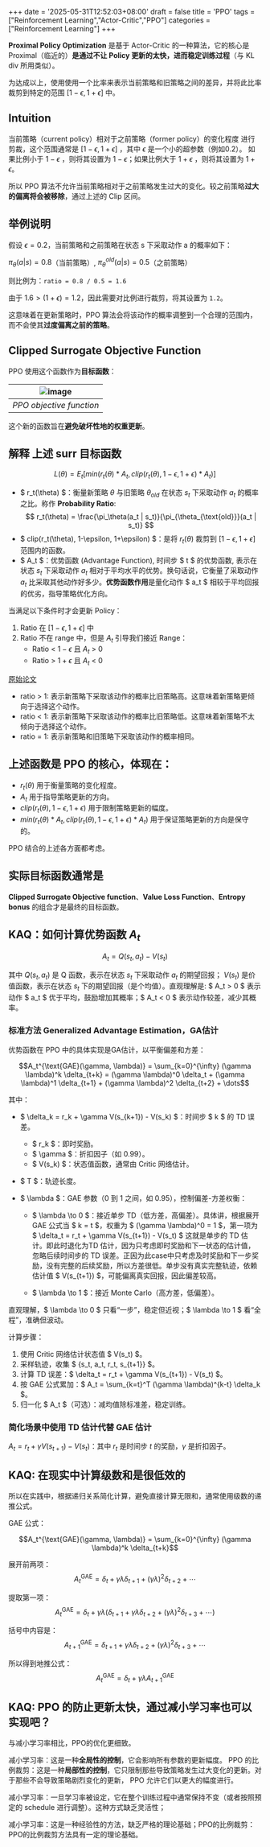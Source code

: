 +++
date = '2025-05-31T12:52:03+08:00'
draft = false
title = 'PPO'
tags = ["Reinforcement Learning","Actor-Critic","PPO"]
categories = ["Reinforcement Learning"]
+++

**Proximal Policy Optimization** 是基于 Actor-Critic 的一种算法，它的核心是Proximal（临近的）**是通过不让 Policy 更新的太快，进而稳定训练过程**（与 KL div 所用类似）。

为达成以上，使用使用一个比率来表示当前策略和旧策略之间的差异，并将此比率裁剪到特定的范围 $[1-\epsilon, 1+\epsilon]$ 中。


## Intuition 

当前策略（current policy）相对于之前策略（former policy）的变化程度 进行剪裁，这个范围通常是 $[1-\epsilon, 1+\epsilon]$ ，其中 $\epsilon$ 是一个小的超参数（例如0.2）。 如果比例小于 $1 - \epsilon$ ，则将其设置为 $1 - \epsilon$；如果比例大于 $1 + \epsilon$ ，则将其设置为 $1 + \epsilon$。

所以 PPO 算法不允许当前策略相对于之前策略发生过大的变化。较之前策略**过大的偏离将会被移除**，通过上述的 Clip 区间。


## 举例说明

假设 $\epsilon = 0.2$，当前策略和之前策略在状态 s 下采取动作 a 的概率如下：

$π_θ(a|s) = 0.8$（当前策略）, $π_θ^{old}(a|s) = 0.5$（之前策略）

则比例为：`ratio = 0.8 / 0.5 = 1.6`

由于 $1.6 > (1 + \epsilon) = 1.2$，因此需要对比例进行裁剪，将其设置为 `1.2`。

这意味着在更新策略时，PPO 算法会将该动作的概率调整到一个合理的范围内，而不会使其**过度偏离之前的策略**。


## Clipped Surrogate Objective Function

PPO 使用这个函数作为**目标函数**：

|![image](../../pics/ppo-surrogate.png) |
|:----------------------:|
| *PPO objective function* |


这个新的函数旨在**避免破坏性地的权重更新**。


## 解释 上述 surr 目标函数

$$ L(\theta) = {E_t} [ min( r_t(\theta) * A_t,  clip(r_t(\theta), 1-\epsilon, 1+\epsilon) * A_t ) ] $$

- $ r_t(\theta) $：衡量新策略 $\theta$ 与旧策略 $\theta_{old}$ 在状态 $s_t$ 下采取动作 $a_t$ 的概率之比。称作 **Probability Ratio**: $$ r_t(\theta) = \frac{\pi_\theta(a_t | s_t)}{\pi_{\theta_{\text{old}}}(a_t | s_t)} $$ 
- $ clip(r_t(\theta), 1-\epsilon, 1+\epsilon) $：是将 $r_t(\theta)$ 裁剪到 $[1-\epsilon, 1+\epsilon]$ 范围内的函数。
- $ A_t $：优势函数 (Advantage Function), 时间步 $ t $ 的优势函数, 表示在状态 $s_t$ 下采取动作 $a_t$ 相对于平均水平的优势。换句话说，它衡量了采取动作 $a_t$ 比采取其他动作好多少。**优势函数作用**是量化动作 $ a_t $ 相较于平均回报的优劣，指导策略优化方向。


当满足以下条件时才会更新 Policy：
1. Ratio 在 $[1−\epsilon,1+\epsilon]$ 中
2. Ratio 不在 range 中，但是 $A_t$ 引导我们接近 Range：
    - Ratio < $1-\epsilon$ 且 $A_t$ > 0
    - Ratio > $1+\epsilon$ 且 $A_t$ < 0

[原始论文](https://fse.studenttheses.ub.rug.nl/25709/1/mAI_2021_BickD.pdf)

- ratio > 1: 表示新策略下采取该动作的概率比旧策略高。这意味着新策略更倾向于选择这个动作。
- ratio < 1: 表示新策略下采取该动作的概率比旧策略低。这意味着新策略不太倾向于选择这个动作。
- ratio = 1: 表示新策略和旧策略下采取该动作的概率相同。

## 上述函数是 PPO 的核心，体现在：

- $r_t(\theta)$ 用于衡量策略的变化程度。
- $A_t$ 用于指导策略更新的方向。
- $clip(r_t(\theta), 1-\epsilon, 1+\epsilon)$ 用于限制策略更新的幅度。
- $min( r_t(\theta) * A_t, clip(r_t(\theta), 1-\epsilon, 1+\epsilon) * A_t )$ 用于保证策略更新的方向是保守的。

PPO 结合的上述各方面都考虑。


## 实际目标函数通常是

**Clipped Surrogate Objective function**、**Value Loss Function**、**Entropy bonus** 的组合才是最终的目标函数。


## KAQ：如何计算优势函数 $A_t$

$$ A_t = Q(s_t, a_t) - V(s_t) $$

其中 $Q(s_t, a_t)$ 是 Q 函数，表示在状态 $s_t$ 下采取动作 $a_t$ 的期望回报； $V(s_t)$ 是价值函数，表示在状态 $s_t$ 下的期望回报（是个均值）。直观理解是: $ A_t > 0 $ 表示动作 $ a_t $ 优于平均，鼓励增加其概率；$ A_t < 0 $ 表示动作较差，减少其概率。

### 标准方法 Generalized Advantage Estimation，GA估计

优势函数在 PPO 中的具体实现是GA估计，以平衡偏差和方差：

$$A_t^{\text{GAE}(\gamma, \lambda)} = \sum_{k=0}^{\infty} (\gamma \lambda)^k \delta_{t+k} = (\gamma \lambda)^0 \delta_t + (\gamma \lambda)^1 \delta_{t+1} + (\gamma \lambda)^2 \delta_{t+2} + \dots$$

其中：

- $ \delta_k = r_k + \gamma V(s_{k+1}) - V(s_k) $：时间步 $ k $ 的 TD 误差。

    - $ r_k $：即时奖励。
    - $ \gamma $：折扣因子（如 0.99）。
    - $ V(s_k) $：状态值函数，通常由 Critic 网络估计。
- $   T   $：轨迹长度。
- $ \lambda $：GAE 参数（0 到 1 之间，如 0.95），控制偏差-方差权衡：

    - $ \lambda \to 0 $：接近单步 TD（低方差，高偏差）。具体讲，根据展开 GAE 公式当 $ k = t $，权重为 $ (\gamma \lambda)^0 = 1 $，第一项为 $ \delta_t = r_t + \gamma V(s_{t+1}) - V(s_t) $ 这就是单步的 TD 估计。即此时退化为TD 估计，因为只考虑即时奖励和下一状态的估计值，忽略后续时间步的 TD 误差。正因为此case中只考虑及时奖励和下一步奖励，没有完整的后续奖励，所以方差很低。单步没有真实完整轨迹，依赖估计值 $ V(s_{t+1}) $，可能偏离真实回报，因此偏差较高。

    - $ \lambda \to 1 $：接近 Monte Carlo（高方差，低偏差）。

直观理解，$ \lambda \to 0 $ 只看“一步”，稳定但近视；$ \lambda \to 1 $ 看“全程”，准确但波动。

计算步骤：

1. 使用 Critic 网络估计状态值 $ V(s_t) $。
2. 采样轨迹，收集 $ \{s_t, a_t, r_t, s_{t+1}\} $。
3. 计算 TD 误差：$ \delta_t = r_t + \gamma V(s_{t+1}) - V(s_t) $。
4. 按 GAE 公式累加：$ A_t = \sum_{k=t}^T (\gamma \lambda)^{k-t} \delta_k $。
5. 归一化 $ A_t $（可选）：减均值除标准差，稳定训练。



### 简化场景中使用 TD 估计代替 GAE 估计

$A_t = r_t + \gamma V(s_{t+1}) - V(s_t)$：其中 $r_t$ 是时间步 $t$ 的奖励，$\gamma$ 是折扣因子。


## KAQ: 在现实中计算级数和是很低效的

所以在实践中，根据递归关系简化计算，避免直接计算无限和，通常使用级数的递推公式。

GAE 公式：

$$A_t^{\text{GAE}(\gamma, \lambda)} = \sum_{k=0}^{\infty} (\gamma \lambda)^k \delta_{t+k}$$

展开前两项：
$$A_t^{\text{GAE}} = \delta_t + \gamma \lambda \delta_{t+1} + (\gamma \lambda)^2 \delta_{t+2} + \cdots$$

提取第一项：
$$A_t^{\text{GAE}} = \delta_t + \gamma \lambda \left( \delta_{t+1} + \gamma \lambda \delta_{t+2} + (\gamma \lambda)^2 \delta_{t+3} + \cdots \right)$$

括号中内容是：
$$A_{t+1}^{\text{GAE}} = \delta_{t+1} + \gamma \lambda \delta_{t+2} + (\gamma \lambda)^2 \delta_{t+3} + \cdots$$

所以得到地推公式：
$$A_t^{\text{GAE}} = \delta_t + \gamma \lambda A_{t+1}^{\text{GAE}}$$


## KAQ: PPO 的防止更新太快，通过减小学习率也可以实现吧？

与减小学习率相比，PPO的优化更细致。

减小学习率：这是一种**全局性的控制**，它会影响所有参数的更新幅度。 PPO 的比例裁剪：这是一种**局部性的控制**，它只限制那些导致策略发生过大变化的更新。对于那些不会导致策略剧烈变化的更新， PPO 允许它们以更大的幅度进行。

减小学习率：一旦学习率被设定，它在整个训练过程中通常保持不变（或者按照预定的 schedule 进行调整）。这种方式缺乏灵活性；

减小学习率：这是一种经验性的方法，缺乏严格的理论基础；PPO的比例裁剪：PPO的比例裁剪方法具有一定的理论基础。

